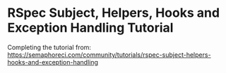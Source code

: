 # RSpec Subject, Helpers, Hooks and Exception Handling Tutorial

Completing the tutorial from: https://semaphoreci.com/community/tutorials/rspec-subject-helpers-hooks-and-exception-handling
